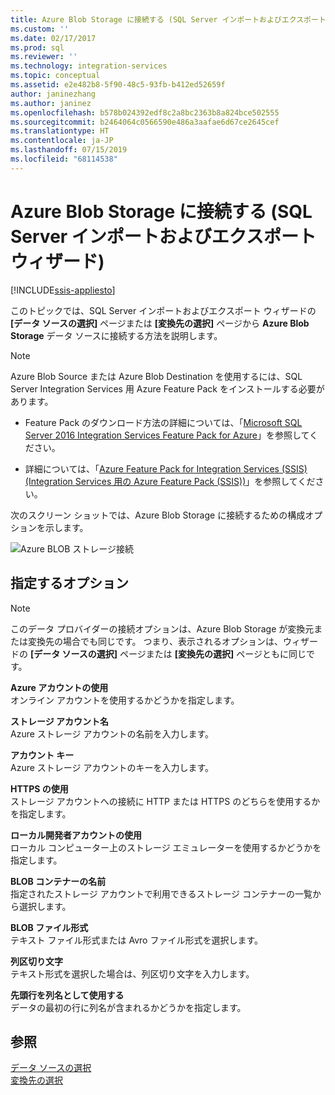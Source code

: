 ```yaml
---
title: Azure Blob Storage に接続する (SQL Server インポートおよびエクスポート ウィザード) | Microsoft Docs
ms.custom: ''
ms.date: 02/17/2017
ms.prod: sql
ms.reviewer: ''
ms.technology: integration-services
ms.topic: conceptual
ms.assetid: e2e482b8-5f90-48c5-93fb-b412ed52659f
author: janinezhang
ms.author: janinez
ms.openlocfilehash: b578b024392edf8c2a8bc2363b8a824bce502555
ms.sourcegitcommit: b2464064c0566590e486a3aafae6d67ce2645cef
ms.translationtype: HT
ms.contentlocale: ja-JP
ms.lasthandoff: 07/15/2019
ms.locfileid: "68114538"
---
```

# <a name="connect-to-azure-blob-storage-sql-server-import-and-export-wizard"></a>Azure Blob Storage に接続する (SQL Server インポートおよびエクスポート ウィザード)

[!INCLUDE[ssis-appliesto](../../includes/ssis-appliesto-ssvrpluslinux-asdb-asdw-xxx.md)]


このトピックでは、SQL Server インポートおよびエクスポート ウィザードの **[データ ソースの選択]** ページまたは **[変換先の選択]** ページから **Azure Blob Storage** データ ソースに接続する方法を説明します。

> [!NOTE]
> Azure Blob Source または Azure Blob Destination を使用するには、SQL Server Integration Services 用 Azure Feature Pack をインストールする必要があります。
> - Feature Pack のダウンロード方法の詳細については、「[Microsoft SQL Server 2016 Integration Services Feature Pack for Azure](https://www.microsoft.com/download/details.aspx?id=49492)」を参照してください。
> 
> - 詳細については、「[Azure Feature Pack for Integration Services &#40;SSIS&#41; (Integration Services 用の Azure Feature Pack &#40;SSIS&#41;)](../../integration-services/azure-feature-pack-for-integration-services-ssis.md)」を参照してください。

次のスクリーン ショットでは、Azure Blob Storage に接続するための構成オプションを示します。

![Azure BLOB ストレージ接続](../../integration-services/import-export-data/media/azure-blob-storage-connection.png)

## <a name="options-to-specify"></a>指定するオプション

> [!NOTE]
> このデータ プロバイダーの接続オプションは、Azure Blob Storage が変換元または変換先の場合でも同じです。 つまり、表示されるオプションは、ウィザードの **[データ ソースの選択]** ページまたは **[変換先の選択]** ページともに同じです。

 **Azure アカウントの使用**  
 オンライン アカウントを使用するかどうかを指定します。
  
 **ストレージ アカウント名**  
 Azure ストレージ アカウントの名前を入力します。  
  
**アカウント キー**  
Azure ストレージ アカウントのキーを入力します。  
  
 **HTTPS の使用**  
 ストレージ アカウントへの接続に HTTP または HTTPS のどちらを使用するかを指定します。  
  
 **ローカル開発者アカウントの使用**  
 ローカル コンピューター上のストレージ エミュレーターを使用するかどうかを指定します。  
  
 **BLOB コンテナーの名前**  
 指定されたストレージ アカウントで利用できるストレージ コンテナーの一覧から選択します。  
  
 **BLOB ファイル形式**  
 テキスト ファイル形式または Avro ファイル形式を選択します。  
  
 **列区切り文字**  
 テキスト形式を選択した場合は、列区切り文字を入力します。  
  
 **先頭行を列名として使用する**  
 データの最初の行に列名が含まれるかどうかを指定します。  

## <a name="see-also"></a>参照
[データ ソースの選択](../../integration-services/import-export-data/choose-a-data-source-sql-server-import-and-export-wizard.md)  
[変換先の選択](../../integration-services/import-export-data/choose-a-destination-sql-server-import-and-export-wizard.md)

